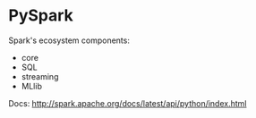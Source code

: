 # PySpark

Spark's ecosystem components:
* core
* SQL
* streaming
* MLlib

Docs: http://spark.apache.org/docs/latest/api/python/index.html

